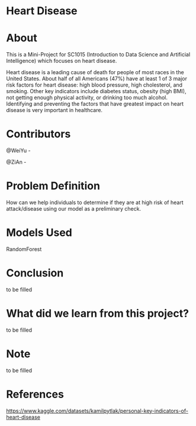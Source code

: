 # Heart Disease

# About

This is a Mini-Project for SC1015 (Introduction to Data Science and Artificial Intelligence) which focuses on heart disease. 

Heart disease is a leading cause of death for people of most races in the United States. About half of all Americans (47%) have at least 1 of 3 major risk factors for heart disease: high blood pressure, high cholesterol, and smoking. Other key indicators include diabetes status, obesity (high BMI), not getting enough physical activity, or drinking too much alcohol. Identifying and preventing the factors that have greatest impact on heart disease is very important in healthcare. 


# Contributors

@WeiYu -

@ZiAn - 


# Problem Definition
How can we help individuals to determine if they are at high risk of heart attack/disease using our model as a preliminary check.


# Models Used

RandomForest

# Conclusion

to be filled

# What did we learn from this project?

to be filled

# Note

to be filled


# References

https://www.kaggle.com/datasets/kamilpytlak/personal-key-indicators-of-heart-disease
